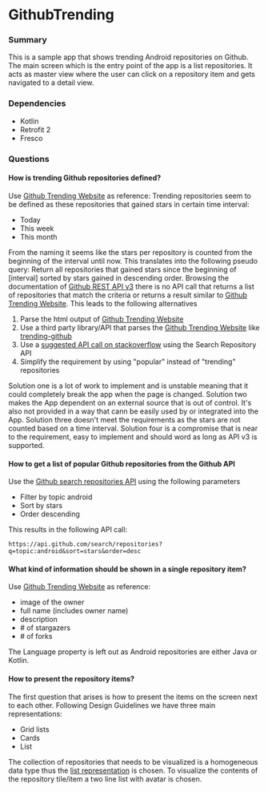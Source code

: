 # GithubTrending
### Summary
This is a sample app that shows trending Android repositories on Github.
The main screen which is the entry point of the app is a list repositories. It acts as master view where the user can click on a repository item and gets navigated to a detail view.
### Dependencies
* Kotlin
* Retrofit 2
* Fresco
### Questions
#### How is trending Github repositories defined?
Use [Github Trending Website](https://github.com/trending) as reference:
Trending repositories seem to be defined as these repositories that gained stars in certain time interval:
* Today
* This week
* This month

From the naming it seems like the stars per repository is counted from the beginning of the interval until now.
This translates into the following pseudo query: Return all repositories that gained stars since the beginning of [interval] sorted by stars gained in descending order.
Browsing the documentation of [Github REST API v3](https://developer.github.com/v3/) there is no API call that returns a list of repositories that match the criteria or returns a result similar to [Github Trending Website](https://github.com/trending).
This leads to the following alternatives
1. Parse the html output of [Github Trending Website](https://github.com/trending)
2. Use a third party library/API that parses the [Github Trending Website](https://github.com/trending) like [trending-github](https://github.com/ecrmnn/trending-github)
3. Use a [suggested API call on stackoverflow](https://stackoverflow.com/questions/30525330/how-to-get-list-of-trending-github-repositories-by-github-api) using the Search Repository API
4. Simplify the requirement by using "popular" instead of "trending" repositories

Solution one is a lot of work to implement and is unstable meaning that it could completely break the app when the page is changed. Solution two makes the App dependent on an external source that is out of control. It's also not provided in a way that cann be easily used by or integrated into the App. Solution three doesn't meet the requirements as the stars are not counted based on a time interval. Solution four is a compromise that is near to the requirement, easy to implement and should word as long as API v3 is supported.
#### How to get a list of popular Github repositories from the Github API
Use the [Github search repositories API](https://developer.github.com/v3/search/#search-repositories) using the following parameters
* Filter by topic android
* Sort by stars
* Order descending

This results in the following API call:
```
https://api.github.com/search/repositories?q=topic:android&sort=stars&order=desc
```
#### What kind of information should be shown in a single repository item?
Use [Github Trending Website](https://github.com/trending) as reference:
* image of the owner
* full name (includes owner name)
* description
* \# of stargazers
* \# of forks

The Language property is left out as Android repositories are either Java or Kotlin.
#### How to present the repository items?
The first question that arises is how to present the items on the screen next to each other. Following Design Guidelines we have three main representations:
* Grid lists
* Cards
* List

The collection of repositories that needs to be visualized is a homogeneous data type thus the [list representation](https://material.io/guidelines/components/lists.html) is chosen.
To visualize the contents of the repository tile/item a two line list with avatar is chosen.